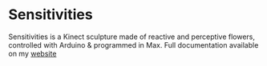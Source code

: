 # Sensitivities

Sensitivities is a Kinect sculpture made of reactive and perceptive flowers, controlled with Arduino & programmed in Max.
Full documentation available on my [website](https://aribennett.net/work/sensitivities.html)
